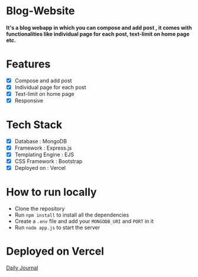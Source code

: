 # Blog-Website
<h4>It's a blog webapp in which you can compose and add post , it comes with functionalities like individual page for each post, text-limit on home page etc.</h4>

# Features 
- [x] Compose and add post
- [x] Individual page for each post
- [x] Text-limit on home page
- [x] Responsive

# Tech Stack

- [x] Database : MongoDB
- [x] Framework : Express.js
- [x] Templating Engine : EJS
- [x] CSS Framework : Bootstrap
- [x] Deployed on : Vercel

# How to run locally
- Clone the repository
- Run `npm install` to install all the dependencies
- Create a `.env` file and add your `MONGODB_URI` and `PORT` in it
- Run `node app.js` to start the server
# Deployed on Vercel
[Daily Journal](https://blog-website-xi-two.vercel.app/)

